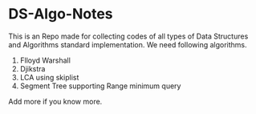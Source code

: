 # DS-Algo-Notes
This is an Repo made for collecting codes of all types of Data Structures and Algorithms standard implementation. We need following algorithms.

1. Flloyd Warshall
2. Djikstra
3. LCA using skiplist
4. Segment Tree supporting Range minimum query

Add more if you know more.
